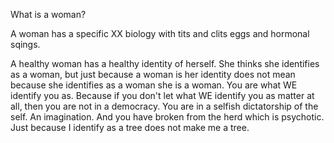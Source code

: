 What is a woman?

A woman has a specific XX biology with tits and clits eggs and hormonal sqings.

A healthy woman has a healthy identity of herself. She thinks she identifies as a woman, but just because a woman is her identity does not mean because she identifies as a woman she is a woman. You are what WE identify you as. Because if you don't let what WE identify you as matter at all, then you are not in a democracy. You are in a selfish dictatorship of the self. An imagination. And you have broken from the herd which is psychotic. Just because I identify as a tree does not make me a tree.